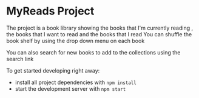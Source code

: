 # MyReads Project

The project is a book library showing the books that I'm currently reading , the books that I want to read and the books that I read
You can shuffle the book shelf by using the drop down menu on each book

You can also search for new books to add to the collections using the search link

To get started developing right away:

- install all project dependencies with `npm install`
- start the development server with `npm start`
